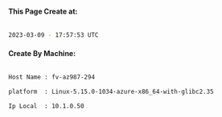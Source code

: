 
   
#### This Page Create at:

```bash

2023-03-09 - 17:57:53 UTC

```

#### Create By Machine:

```bash

Host Name : fv-az987-294

platform  : Linux-5.15.0-1034-azure-x86_64-with-glibc2.35

Ip Local  : 10.1.0.50

```

